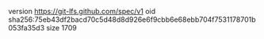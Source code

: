 version https://git-lfs.github.com/spec/v1
oid sha256:75eb43df2bacd70c5d48d8d926e6f9cbb6e68ebb704f7531178701b053fa35d3
size 1709
